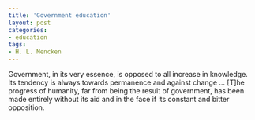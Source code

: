 ```yaml
---
title: 'Government education'
layout: post
categories:
- education
tags:
- H. L. Mencken
---
```


Government, in its very essence, is opposed to all increase in knowledge. Its tendency is always towards permanence and against change ... \[T\]he progress of humanity, far from being the result of government, has been made entirely without its aid and in the face if its constant and bitter opposition.
